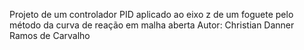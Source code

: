Projeto de um controlador PID aplicado ao eixo z de um 
foguete pelo método da curva de reação em malha aberta 
Autor: Christian Danner Ramos de Carvalho

